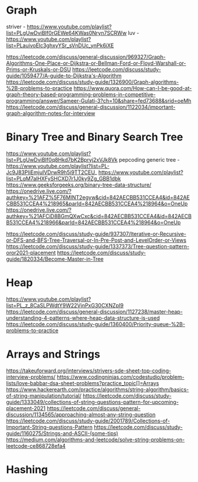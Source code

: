 # Graph

striver - https://www.youtube.com/playlist?list=PLgUwDviBIf0rGEWe64KWas0Nryn7SCRWw
luv - https://www.youtube.com/playlist?list=PLauivoElc3ghxyYSr_sVnDUc_ynPk6iXE

https://leetcode.com/discuss/general-discussion/969327/Graph-Algorithms-One-Place-or-Dijkstra-or-Bellman-Ford-or-Floyd-Warshall-or-Prims-or-Kruskals-or-DSU
https://leetcode.com/discuss/study-guide/1059477/A-guide-to-Dijkstra's-Algorithm
https://leetcode.com/discuss/study-guide/1326900/Graph-algorithms-%2B-problems-to-practice
https://www.quora.com/How-can-I-be-good-at-graph-theory-based-programming-problems-in-competitive-programming/answer/Sameer-Gulati-3?ch=10&share=fed73688&srid=oeMh
https://leetcode.com/discuss/general-discussion/1122034/important-graph-algorithm-notes-for-interview

# Binary Tree and Binary Search Tree

https://www.youtube.com/playlist?list=PLgUwDviBIf0q8Hkd7bK2Bpryj2xVJk8Vk
pepcoding generic tree - https://www.youtube.com/playlist?list=PL-Jc9J83PIiEmjuIVDrwR9h5i9TT2CEU_
https://www.youtube.com/playlist?list=PLqM7alHXFySHCXD7r1J0ky9Zg_GBB1dbk
https://www.geeksforgeeks.org/binary-tree-data-structure/
https://onedrive.live.com/?authkey=%21AFZ%5F76MINT2egyw&cid=842AECBB531CCEA4&id=842AECBB531CCEA4%218965&parId=842AECBB531CCEA4%218964&o=OneUp
https://onedrive.live.com/?authkey=%21AFCiD8BGmQXwCxc&cid=842AECBB531CCEA4&id=842AECBB531CCEA4%218966&parId=842AECBB531CCEA4%218964&o=OneUp

https://leetcode.com/discuss/study-guide/937307/Iterative-or-Recursive-or-DFS-and-BFS-Tree-Traversal-or-In-Pre-Post-and-LevelOrder-or-Views
https://leetcode.com/discuss/study-guide/1337373/Tree-question-pattern-oror2021-placement
https://leetcode.com/discuss/study-guide/1820334/Become-Master-in-Tree

# Heap

https://www.youtube.com/playlist?list=PL_z_8CaSLPWdtY9W22VjnPxG30CXNZpI9
https://leetcode.com/discuss/general-discussion/1127238/master-heap-understanding-4-patterns-where-heap-data-structure-is-used
https://leetcode.com/discuss/study-guide/1360400/Priority-queue-%2B-problems-to-practice

# Arrays and Strings

https://takeuforward.org/interviews/strivers-sde-sheet-top-coding-interview-problems/
https://www.codingninjas.com/codestudio/problem-lists/love-babbar-dsa-sheet-problems?practice_topic[]=Arrays
https://www.hackerearth.com/practice/algorithms/string-algorithm/basics-of-string-manipulation/tutorial/
https://leetcode.com/discuss/study-guide/1333049/collections-of-string-questions-pattern-for-upcoming-placement-2021
https://leetcode.com/discuss/general-discussion/1134565/approaching-almost-any-string-question
https://leetcode.com/discuss/study-guide/2001789/Collections-of-Important-String-questions-Pattern
https://leetcode.com/discuss/study-guide/1160275/Strings-and-ASCII-(some-tips)
https://medium.com/algorithms-and-leetcode/solve-string-problems-on-leetcode-ce868728efa4

# Hashing

